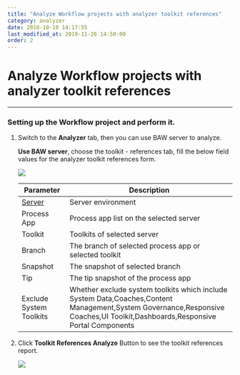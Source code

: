 ```yaml
---
title: "Analyze Workflow projects with analyzer toolkit references"
category: analyzer
date: 2018-10-10 14:17:55
last_modified_at: 2019-11-26 14:50:00
order: 2
---
```


# Analyze Workflow projects with analyzer toolkit references
***

### Setting up the Workflow project and perform it.

   1. Switch to the **Analyzer** tab, then you can use BAW server to analyze.

      **Use BAW server**, choose the toolkit - references tab, fill the below field values for the analyzer toolkit references form.

      ![][analyzer_toolkit_references]

      |   Parameter   | Description    |
      | ------------- |----------------|
      | [Server][1]   |Server environment|
      | Process App   |Process app list on the selected server|
      | Toolkit       |Toolkits of  selected server|
      | Branch        |The branch of selected process app or selected toolkit|
      | Snapshot      |The snapshot of selected branch|
      | Tip           |The tip snapshot of the process app|
      | Exclude System Toolkits|Whether exclude system toolkits which include System Data,Coaches,Content Management,System Governance,Responsive Coaches,UI Toolkit,Dashboards,Responsive Portal Components|
   
   2. Click **Toolkit References Analyze** Button to see the toolkit references report.

      ![][analyzer_toolkit_references_report]


[analyzer_toolkit_references]: ../images/analyzer/analyzer_toolkit_references.png
[analyzer_toolkit_references_report]: ../images/analyzer/analyzer_toolkit_references_report.png

[1]: ../administration/administration-bpm-configuration.html
